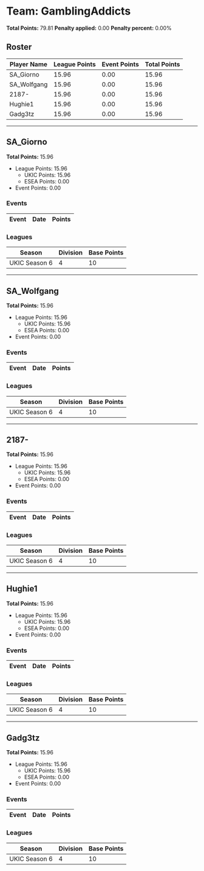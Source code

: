 # Team: GamblingAddicts

**Total Points:** 79.81
**Penalty applied:** 0.00
**Penalty percent:** 0.00%

## Roster
| Player Name | League Points | Event Points | Total Points |
|-------------|--------------|--------------|-------------|
| SA_Giorno | 15.96 | 0.00 | 15.96 |
| SA_Wolfgang | 15.96 | 0.00 | 15.96 |
| 2187- | 15.96 | 0.00 | 15.96 |
| Hughie1 | 15.96 | 0.00 | 15.96 |
| Gadg3tz | 15.96 | 0.00 | 15.96 |

---

## SA_Giorno

**Total Points:** 15.96

- League Points: 15.96
  - UKIC Points: 15.96
  - ESEA Points: 0.00
- Event Points: 0.00

### Events
| Event | Date | Points |
|-------|------|--------|
### Leagues
| Season | Division | Base Points |
|--------|----------|-------------|
| UKIC Season 6 | 4 | 10 |
---

## SA_Wolfgang

**Total Points:** 15.96

- League Points: 15.96
  - UKIC Points: 15.96
  - ESEA Points: 0.00
- Event Points: 0.00

### Events
| Event | Date | Points |
|-------|------|--------|
### Leagues
| Season | Division | Base Points |
|--------|----------|-------------|
| UKIC Season 6 | 4 | 10 |
---

## 2187-

**Total Points:** 15.96

- League Points: 15.96
  - UKIC Points: 15.96
  - ESEA Points: 0.00
- Event Points: 0.00

### Events
| Event | Date | Points |
|-------|------|--------|
### Leagues
| Season | Division | Base Points |
|--------|----------|-------------|
| UKIC Season 6 | 4 | 10 |
---

## Hughie1

**Total Points:** 15.96

- League Points: 15.96
  - UKIC Points: 15.96
  - ESEA Points: 0.00
- Event Points: 0.00

### Events
| Event | Date | Points |
|-------|------|--------|
### Leagues
| Season | Division | Base Points |
|--------|----------|-------------|
| UKIC Season 6 | 4 | 10 |
---

## Gadg3tz

**Total Points:** 15.96

- League Points: 15.96
  - UKIC Points: 15.96
  - ESEA Points: 0.00
- Event Points: 0.00

### Events
| Event | Date | Points |
|-------|------|--------|
### Leagues
| Season | Division | Base Points |
|--------|----------|-------------|
| UKIC Season 6 | 4 | 10 |